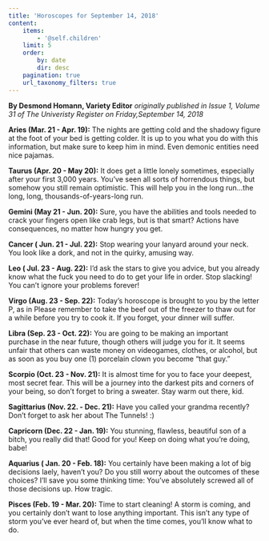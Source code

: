 ```yaml
---
title: 'Horoscopes for September 14, 2018'
content:
    items:
        - '@self.children'
    limit: 5
    order:
        by: date
        dir: desc
    pagination: true
    url_taxonomy_filters: true
---
```


**By Desmond Homann, Variety Editor** _originally published in Issue 1, Volume 31 of The Univeristy Register on Friday,September 14, 2018_

**Aries (Mar. 21 - Apr. 19):** The nights are getting cold and the shadowy figure at the foot of your bed is getting colder. It is up to you what you do with this information, but make sure to keep him in mind. Even demonic entities need nice pajamas.

**Taurus (Apr. 20 - May 20):** It does get a little lonely sometimes, especially after your first 3,000 years. You’ve seen all sorts of horrendous things, but somehow you still remain optimistic. This will help you in the long run...the long, long, thousands-of-years-long run.

**Gemini (May 21 - Jun. 20):** Sure, you have the abilities and tools needed to crack your fingers open like crab legs, but is that smart? Actions have consequences, no matter how hungry you get.

**Cancer ( Jun. 21 - Jul. 22):** Stop wearing your lanyard around your neck. You look like a dork, and not in the quirky, amusing way.

**Leo ( Jul. 23 - Aug. 22):** I’d ask the stars to give you advice, but you already know what the fuck you need to do to get your life in order. Stop slacking! You can’t ignore your problems forever!

**Virgo (Aug. 23 - Sep. 22):** Today’s horoscope is brought to you by the letter P, as in Please remember to take the beef out of the freezer to thaw out for a while before you try to cook it. If you forget, your dinner will suffer.

**Libra (Sep. 23 - Oct. 22):** You are going to be making an important purchase in the near future, though others will judge you for it. It seems unfair that others can waste money on videogames, clothes, or alcohol, but as soon as you buy one (1) porcelain clown you become “that guy.”

**Scorpio (Oct. 23 - Nov. 21):** It is almost time for you to face your deepest, most secret fear. This will be a journey into the darkest pits and corners of your being, so don’t forget to bring a sweater. Stay warm out there, kid.

**Sagittarius (Nov. 22. - Dec. 21):** Have you called your grandma recently? Don’t forget to ask her about The Tunnels! :)

**Capricorn (Dec. 22 - Jan. 19):** You stunning, flawless, beautiful son of a bitch, you really did that! Good for you! Keep on doing what you’re doing, babe!

**Aquarius ( Jan. 20 - Feb. 18):** You certainly have been making a lot of big decisions laely, haven’t you? Do you still worry about the outcomes of these choices? I’ll save you some thinking time: You’ve absolutely screwed all of those decisions up. How tragic.

**Pisces (Feb. 19 - Mar. 20):** Time to start cleaning! A storm is coming, and you certainly don’t want to lose anything important. This isn’t any type of storm you’ve ever heard of, but when the time comes, you’ll know what to do.